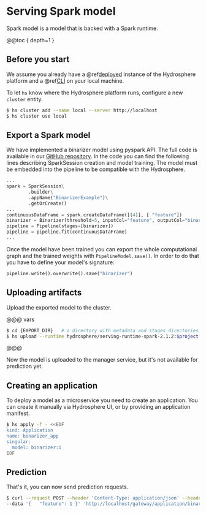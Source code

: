# Serving Spark model

Spark model is a model that is backed with a Spark runtime. 

@@toc { depth=1 }

## Before you start

We assume you already have a @ref[deployed](../../install/platform.md) instance of the Hydrosphere platform and a @ref[CLI](../../install/client.md#CLI) on your local machine.

To let `hs` know where the Hydrosphere platform runs, configure a new `cluster` entity. 

```sh 
$ hs cluster add --name local --server http://localhost
$ hs cluster use local
```

## Export a Spark model

We have implemented a binarizer model using pyspark API. The full code is available in our [GitHub repository](https://github.com/Hydrospheredata/hydro-serving-example/tree/master/examples/binarizer/bin_train.py). In the code you can find the following lines describing SparkSession creation and model training. The model must be embedded into the pipeline to be compatible with the Hydrosphere. 

```python
...
spark = SparkSession\
        .builder\
        .appName("BinarizerExample")\
        .getOrCreate()
...
continuousDataFrame = spark.createDataFrame([(4)], [ "feature"])
binarizer = Binarizer(threshold=5, inputCol="feature", outputCol="binarized_feature")
pipeline = Pipeline(stages=[binarizer])
pipeline = pipeline.fit(continuousDataFrame)
...
```

Once the model have been trained you can export the whole computational graph and the trained weights with `PipelineModel.save()`. In order to do that you have to define your model's signature:

```python
pipeline.write().overwrite().save("binarizer")
```

## Uploading artifacts

Upload the exported model to the cluster.

@@@ vars
```sh
$ cd {EXPORT_DIR}   # a directory with metadata and stages directories
$ hs upload --runtime hydrosphere/serving-runtime-spark-2.1.2:$project.released_version$
```
@@@

Now the model is uploaded to the manager service, but it's not available 
for prediction yet. 

## Creating an application

To deploy a model as a microservice you need to create an application. You can create it manually via Hydrosphere UI, or by providing an application manifest.

```sh
$ hs apply -f - <<EOF
kind: Application
name: binarizer_app
singular:
  model: binarizer:1
EOF
```

## Prediction

That's it, you can now send prediction requests. 

```sh 
$ curl --request POST --header 'Content-Type: application/json' --header 'Accept: application/json' \
--data '{   "feature": 1 }' 'http://localhost/gateway/application/binarizer_app'
```
